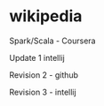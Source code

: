 # wikipedia
Spark/Scala - Coursera


Update 1 intellij

Revision 2 - github

Revision 3 - intellij

